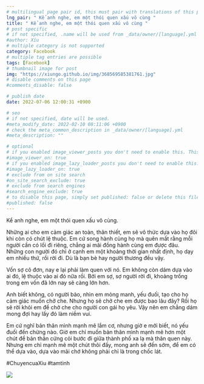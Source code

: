 ```yaml
---
# multilingual page pair id, this must pair with translations of this page. (This name must be unique)
lng_pair: " Kể anh nghe, em một thói quen xấu vô cùng "
title: " Kể anh nghe, em một thói quen xấu vô cùng "
# post specific
# if not specified, .name will be used from _data/owner/[language].yml
#author: Xíu
# multiple category is not supported
category: Facebook
# multiple tag entries are possible
tags: [Facebook]
# thumbnail image for post
img: "https://xiungo.github.io/img/368569585381761.jpg"
# disable comments on this page
#comments_disable: false

# publish date
date: 2022-07-06 12:00:31 +0900

# seo
# if not specified, date will be used.
#meta_modify_date: 2022-02-10 08:11:06 +0900
# check the meta_common_description in _data/owner/[language].yml
#meta_description: ""

# optional
# if you enabled image_viewer_posts you don't need to enable this. This is only if image_viewer_posts = false
#image_viewer_on: true
# if you enabled image_lazy_loader_posts you don't need to enable this. This is only if image_lazy_loader_posts = false
#image_lazy_loader_on: true
# exclude from on site search
#on_site_search_exclude: true
# exclude from search engines
#search_engine_exclude: true
# to disable this page, simply set published: false or delete this file
#published: false
---
```


<!-- outline-start -->

Kể anh nghe, em một thói quen xấu vô cùng.

Những ai cho em cảm giác an toàn, thân thiết, em sẽ vô thức dựa vào họ đôi khi còn có chút lệ thuộc. Em cứ song hành cùng họ mà quên mất rằng mỗi người cần có lối đi riêng, chẳng ai mãi đồng hành cùng em được đâu. Những con người đó chỉ ở cạnh em một khoảng thời gian nhất định, họ dạy em nhiều thứ, rồi rời đi. Dù là bạn bè hay người thương đều vậy.

Vốn sợ cô đơn, nay e lại phải làm quen với nó. Em không còn dám dựa vào ai đó, lệ thuộc vào ai đó nữa rồi. Bởi em sợ, sợ người rời đi, khoảng trống trong em vốn đã lớn nay sẽ càng lớn hơn.

Anh biết không, có người bảo, nhìn em mỏng manh, yếu đuối, tạo cho họ cảm giác muốn chở che. Nhưng họ sẽ chở che em được bao lâu đây? Rồi họ sẽ rời khỏi em để chở che cho người con gái họ yêu. Vậy nên em chẳng dám mong đợi hay lấy đó làm niềm vui.

Em cứ nghĩ bản thân mình mạnh mẽ lắm cơ, nhưng giờ e mới biết, nó yếu đuối đến chừng nào. Giờ em chỉ muốn bản thân mình mạnh mẽ hơn một chút để bản thân cứng cỏi bước đi giữa thành phố xa lạ mà thân quen này. Nhưng em chỉ mạnh mẽ một chút thôi đấy, mong anh sẽ đến sớm, để em có thể dựa vào, dựa vào mãi chớ không phải chỉ là trong chốc lát.

#ChuyencuaXiu
#tamtinh

<!-- outline-end -->

<img src= "https://xiungo.github.io/img/368569585381761.jpg">
